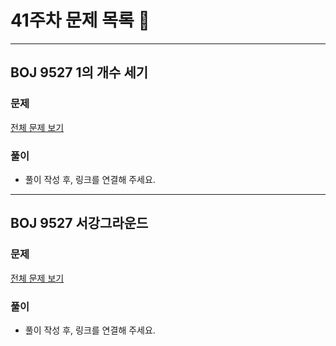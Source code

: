 # 41주차 문제 목록 📝
___
## BOJ 9527 1의 개수 세기
### 문제
[전체 문제 보기](https://www.acmicpc.net/problem/9527)

### 풀이
- 풀이 작성 후, 링크를 연결해 주세요.
___
## BOJ 9527 서강그라운드
### 문제
[전체 문제 보기](https://www.acmicpc.net/problem/14938)

### 풀이
- 풀이 작성 후, 링크를 연결해 주세요.